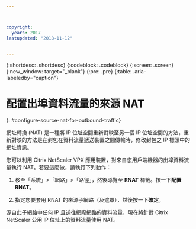 ```yaml
---



copyright:
  years: 2017
lastupdated: "2018-11-12"


---
```


{:shortdesc: .shortdesc}
{:codeblock: .codeblock}
{:screen: .screen}
{:new_window: target="_blank"}
{:pre: .pre}
{:table: .aria-labeledby="caption"}

# 配置出埠資料流量的來源 NAT
{: #configure-source-nat-for-outbound-traffic}

網址轉換 (NAT) 是一種將 IP 位址空間重新對映至另一個 IP 位址空間的方法，重新對映的方法是在封包在資料流量遞送裝置之間傳輸時，修改封包之 IP 標頭中的網址資訊。

您可以利用 Citrix NetScaler VPX 應用裝置，對來自您用戶端機器的出埠資料流量執行 NAT。若要這麼做，請執行下列動作：

1. 移至「系統」>「網路」>「路徑」，然後導覽至 **RNAT** 標籤。按一下**配置 RNAT**。

2. 指定您要套用 RNAT 的來源子網路（及遮罩），然後按一下**確定**。

源自此子網路中任何 IP 且送往網際網路的資料流量，現在將針對 Citrix NetScaler 公用 IP 位址上的資料流量使用 NAT。    
